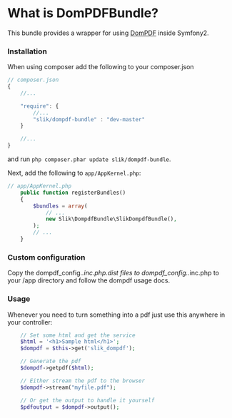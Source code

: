 What is DomPDFBundle?
=============================

This bundle provides a wrapper for using [DomPDF](https://github.com/dompdf/dompdf) inside Symfony2.

### Installation
When using composer add the following to your composer.json

```js
// composer.json
{
    //...

    "require": {
        //...
        "slik/dompdf-bundle" : "dev-master"
    }

    //...
}
```

and run `php composer.phar update slik/dompdf-bundle`.

Next, add the following to `app/AppKernel.php`:

```php
// app/AppKernel.php
    public function registerBundles()
    {
        $bundles = array(
            // ...
            new Slik\DompdfBundle\SlikDompdfBundle(),
        );
        // ...
    }
```
### Custom configuration
Copy the dompdf_config.*.inc.php.dist files to dompdf_config.*.inc.php to your /app directory and follow the dompdf usage docs.

### Usage

Whenever you need to turn something into a pdf just use this anywhere in your controller:

```php
    // Set some html and get the service
    $html = '<h1>Sample html</h1>';
    $dompdf = $this->get('slik_dompdf');

    // Generate the pdf
    $dompdf->getpdf($html);

    // Either stream the pdf to the browser
    $dompdf->stream("myfile.pdf");

    // Or get the output to handle it yourself
    $pdfoutput = $dompdf->output();
```
